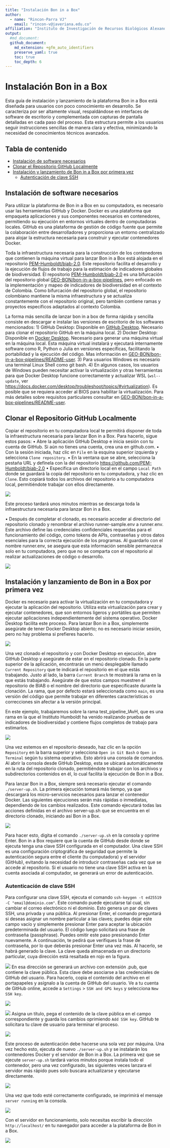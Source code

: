 ```yaml
---
title: "Instalación Bon in a Box"
author: 
  - name: "Rincon-Parra VJ"
    email: "rincon-v@javeriana.edu.co"
affiliation: "Instituto de Investigación de Recursos Biológicos Alexander von Humboldt - IAvH"
output: 
  #md_document:
  github_document:
    md_extension: +gfm_auto_identifiers
    preserve_yaml: true
    toc: true
    toc_depth: 6
---
```


Instalación Bon in a Box
================
Esta guía de instalación y lanzamiento de la plataforma Bon in a Box
está diseñada para usuarios con poco conocimiento en desarrollo. Se
caracteriza por ser altamente visual, respaldándose en interfaces de
software de escritorio y complementada con capturas de pantalla
detalladas en cada paso del proceso. Esta estructura permite a los
usuarios seguir instrucciones sencillas de manera clara y efectiva,
minimizando la necesidad de conocimientos técnicos avanzados.

## Tabla de contenido

- <a href="#instalación-de-software-necesarios"
  id="toc-instalación-de-software-necesarios">Instalación de software
  necesarios</a>
- <a href="#clonar-el-repositorio-github-localmente"
  id="toc-clonar-el-repositorio-github-localmente">Clonar el Repositorio
  GitHub Localmente</a>
- <a href="#instalación-y-lanzamiento-de-bon-in-a-box-por-primera-vez"
  id="toc-instalación-y-lanzamiento-de-bon-in-a-box-por-primera-vez">Instalación
  y lanzamiento de Bon in a Box por primera vez</a>
  - <a href="#autenticación-de-clave-ssh"
    id="toc-autenticación-de-clave-ssh">Autenticación de clave SSH</a>


## Instalación de software necesarios

Para utilizar la plataforma de Bon in a Box en su computadora, es
necesario usar las herramientas GitHub y Docker. Docker es una
plataforma que empaqueta aplicaciones y sus componentes necesarios en
contenedores, permitiendo su ejecución en entornos virtuales dentro de
computadoras locales. GitHub es una plataforma de gestión de código
fuente que permite la colaboración entre desarrolladores y proporciona
un entorno centralizado para alojar la estructura necesaria para
construir y ejecutar contenedores Docker.

Toda la infraestructura necesaria para la construcción de los
contenedores que contienen la máquina virtual para lanzar Bon in a Box
está alojada en el repositorio
[PEM-Humboldt/biab-2.0](https://github.com/PEM-Humboldt/biab-2.0).
Este repositorio facilita el desarrollo y la ejecución de flujos de
trabajo para la estimación de indicadores globales de biodiversidad. El
repositorio
[PEM-Humboldt/biab-2.0](https://github.com/PEM-Humboldt/biab-2.0)
es una bifurcación del repositorio global
[GEO-BON/bon-in-a-box-pipelines](https://github.com/GEO-BON/bon-in-a-box-pipelines),
pero enfocado en la implementación y mapeo de indicadores de
biodiversidad en el contexto de Colombia. Como bifurcación del
repositorio global, el repositorio colombiano mantiene la misma
infraestructura y se actualiza constantemente con el repositorio
original, pero también contiene ramas y proyectos específicos adaptados
al contexto Colombia.

La forma más sencilla de lanzar bon in a box de forma rápida y sencilla
consiste en descargar e instalar las versiones de escritorio de los
softwares mencionados: 1) GitHub Desktop: Disponible en [GitHub
Desktop](https://docs.github.com/en/desktop/installing-and-authenticating-to-github-desktop/installing-github-desktop).
Necesario para clonar el repositorio GitHub en la máquina local. 2)
Docker Desktop: Disponible en [Docker
Desktop](https://www.docker.com/products/docker-desktop/). Necesario
para generar una máquina virtual en la máquina local. Esta máquina
virtual instalará y ejecutará internamente software como R, Python o
Julia en versiones específicas, facilitando la portabilidad y la
ejecución del código. Mas información en
[GEO-BON/bon-in-a-box-pipelines/README-user](https://github.com/GEO-BON/bon-in-a-box-pipeline-engine/blob/main/README-user.md#scripts).
3) Para usuarios Windows es necesario una terminal Linux Shell como git
bash. 4) En algunos casos, los usuarios de Windows pueden necesitar
activar la virtualización y otras herramientas para que Docker Desktop
funcione correctamente y actualizar WSL (`wsl--update`, ver
<https://docs.docker.com/desktop/troubleshoot/topics/#virtualization>).
Es posible que se requiera acceder al BIOS para habilitar la
virtualización. Para más detalles sobre requisitos particulares
consultar en
[GEO-BON/bon-in-a-box-pipelines/README-user](https://github.com/GEO-BON/bon-in-a-box-pipeline-engine/blob/main/README-user.md#scripts).

## Clonar el Repositorio GitHub Localmente

Copiar el repositorio en tu computadora local te permitirá disponer de
toda la infraestructura necesaria para lanzar Bon in a Box. Para
hacerlo, sigue estos pasos: • Abre la aplicación GitHub Desktop e inicia
sesión con tu cuenta de GitHub. Si aún no tienes una cuenta, crea una en
github.com. • Con la sesión iniciada, haz clic en `File` en la esquina
superior izquierda y selecciona `Clone repository`. • En la ventana que
se abre, selecciona la pestaña URL y defínela con la del repositorio
<https://github.com/PEM-Humboldt/biab-2.0> • Especifica un directorio
local en el campo `Local Path` donde se guardará la copia del
repositorio en tu computadora, y haz clic en `Clone`. Esto copiará todos
los archivos del repositorio a tu computadora local, permitiéndote
trabajar con ellos directamente.

![](README_figures/githubclone.png)

Este proceso tardará unos minutos mientras se descarga toda la
infraestructura necesaria para lanzar Bon in a Box.

• Después de completar el clonado, es necesario acceder al directorio
del repositorio clonado y renombrar el archivo runner-sample.env a
runner.env. Este archivo define las credenciales confidenciales
requeridas para el funcionamiento del código, como tokens de APIs,
contraseñas y otros datos esenciales para la correcta ejecución de los
programas. Al guardarlo con el nombre runner.env, se asegura que esta
información sensible permanezca solo en tu computadora, pero que no se
comparta con el repositorio al realizar actualizaciones de código o
desarrollo.

![](README_figures/runnerenv.png)

## Instalación y lanzamiento de Bon in a Box por primera vez

Docker es necesario para activar la virtualización en tu computadora y
ejecutar la aplicación del repositorio. Utiliza esta virtualización para
crear y ejecutar contenedores, que son entornos ligeros y portátiles que
permiten ejecutar aplicaciones independientemente del sistema operativo.
Docker Desktop facilita este proceso. Para lanzar Bon in a Box,
simplemente asegúrate de tener Docker Desktop abierto; no es necesario
iniciar sesión, pero no hay problema si prefieres hacerlo.

![](README_figures/dockerDesktop.png)

Una vez clonado el repositorio y con Docker Desktop en ejecución, abre
GitHub Desktop y asegúrate de estar en el repositorio clonado. En la
parte superior de la aplicación, encontrarás un menú desplegable llamado
`Current Repository` que te indicará el repositorio en el que estás
trabajando. Justo al lado, la barra `Current Branch` te mostrará la rama
en la que estás trabajando. Asegúrate de que estos campos muestren el
repositorio de BIAB o el nombre del directorio que especificaste durante
la clonación. La rama, que por defecto estará seleccionada como `main`,
es una versión del código que permite trabajar en diferentes
características o correcciones sin afectar a la versión principal.

En este ejemplo, trabajaremos sobre la rama test_pipeline_IAvH, que es
una rama en la que el Instituto Humboldt ha venido realizando pruebas de
indicadores de biodiversidad y contiene flujos completos de trabajo para
estimarlos.

![](README_figures/branches.jpg)

Una vez estemos en el repositorio deseado, haz clic en la opción
`Repository` en la barra superior y selecciona `Open in Git Bash` o
`Open in Terminal` según tu sistema operativo. Esto abrirá una consola
de comandos. Al abrir la consola desde GitHub Desktop, esta se ubicará
automáticamente en la ruta del repositorio clonado, permitiéndote
trabajar con los archivos y subdirectorios contenidos en él, lo cual
facilita la ejecución de Bon in a Box.

Para lanzar Bon in a Box, siempre será necesario ejecutar el comando
`./server-up.sh`. La primera ejecución tomará más tiempo, ya que
descargará los micro-servicios necesarios para lanzar el contenedor
Docker. Las siguientes ejecuciones serán más rápidas o inmediatas,
dependiendo de los cambios realizados. Este comando ejecutará todas las
acciones definidas en el archivo server-up.sh que se encuentra en el
directorio clonado, iniciando así Bon in a Box.

![](README_figures/launch%20Byb.png)

Para hacer esto, digita el comando `./server-up.sh` en la consola y
oprime Enter. Bon in a Box requiere que la cuenta de GitHub desde donde
se ejecuta tenga una clave SSH configurada en el computador. Una clave
SSH es una configuración criptográfica de seguridad que permite la
autenticación segura entre el cliente (tu computadora) y el servidor
(GitHub), evitando la necesidad de introducir contraseñas cada vez que
se accede al repositorio. Si el usuario no tiene una clave SSH activa en
la cuenta asociada al computador, se generará un error de autenticación.

### Autenticación de clave SSH

Para configurar una clave SSH, ejecuta el comando
`ssh-keygen -t ed25519 -C "email@dominio.com"`. Este comando puede
ejecutarse tal cual, sin cambiar el correo electrónico ni el dominio.
Esto genera un par de claves SSH, una privada y una pública. Al
presionar Enter, el comando preguntará si deseas asignar un nombre
particular a las claves; puedes dejar este campo vacío y simplemente
presionar Enter para aceptar la ubicación predeterminada del usuario. El
código luego solicitará una frase de contraseña (passphrase). Puedes
omitir este paso presionando Enter nuevamente. A continuación, te pedirá
que verifiques la frase de contraseña, por lo que deberás presionar
Enter una vez más. Al hacerlo, se habrá generado la clave. La clave
queda almacenada en un directorio particular, cuya dirección está
resaltada en rojo en la figura.

![](README_figures/sshclaves.png) En esa dirección se generará un
archivo con extensión .pub, que contiene la clave pública. Esta clave
debe asociarse a las credenciales de GitHub del usuario. Para hacerlo,
copia el contenido del archivo en el portapapeles y asígnalo a la cuenta
de GitHub del usuario. Ve a tu cuenta de GitHub online, accede a
`Settings` \> `SSH and GPG keys` y selecciona `New SSH key`.

![](README_figures/pubkey.png)

![](README_figures/openssh.png) Asigna un título, pega el contenido de
la clave pública en el campo correspondiente y guarda los cambios
oprimiendo `Add SSH key`. GitHub te solicitara tu clave de usuario para
terminar el proceso.

![](README_figures/newSSHkey.png)

Este proceso de autenticación debe hacerse una sola vez por máquina. Una
vez hecho esto, ejecuta de nuevo `./server-up.sh` y se instalarán los
contenedores Docker y el servidor de Bon in a Box. La primera vez que se
ejecute `server-up.sh` tardará varios minutos porque instala todo el
contenedor, pero una vez configurado, las siguientes veces lanzara el
servidor más rápido pues solo buscara actualizarse y ejecutarse
directamente.

![](README_figures/serverup%20loading.png)

Una vez que todo esté correctamente configurado, se imprimirá el mensaje
`server running` en la consola.

![](README_figures/serverup%20ready.png)

Con el servidor en funcionamiento, solo necesitas escribir la dirección
`http://localhost/` en tu navegador para acceder a la plataforma de Bon
in a Box.

![](README_figures/localhostByB.png)
